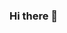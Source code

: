 ### Hi there 👋

<!--
**Westc13/Westc13** is a ✨ _special_ ✨ repository because its `README.md` (this file) appears on your GitHub profile.

Here are some ideas to get you started:

I am Chris, a web developer passionate about learning new technologies and delivering the optimal user experiences.

I knew nothing about web development before I joined Juno in April this year. Now look at how far I came along. To find out more about my journey and expanding skills, please check out my portfolio at https://chriswestcodewrangler.com.

While in Juno College of Technology learning web development, I discovered that I excelled in pair programming and group projects. Not only my end products are stellar, but also the experience itself, may it be working in pair or in groups, was stimulating and fun filled, even the challenges along the way.

🔭 I’m currently working with several of my Juno classmates on a few projects that are in high demand from the industry, such as an e-commerce web application, a simulation of instagram site and more...
🌱 I’m currently expanding my skills in React, Angular and Vue, as well as dabbling in some back-end skills(Python, Mongo).

 	:page_with_curl: My resume can be found here.
  
  You can reach me by: 📫, :calendar:, :link:
  
⚡ Fun fact about me: I have two rescue dogs and I love spoiling them. I also love cheesy cinema (any movie franchise with sequel 3 or higher) and Friday nights are usually cheesy movie nights.
- 👯 I’m looking to collaborate on ...
- 🤔 I’m looking for help with ...
- 💬 Ask me about ...
- 
- 😄 Pronouns: ...

-->
